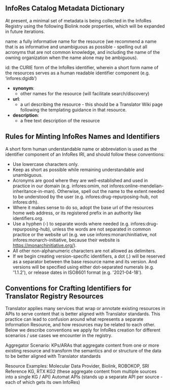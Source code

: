 ## InfoRes Catalog Metadata Dictionary

At present, a minimal set of metadata is being collected in the InfoRes Registry using the following Biolink node 
properties, which will be expanded in future iterations.

name:  a fully informative name for the resource (we recommend a name that is as informative and unambiguous as 
possible - spelling out all acronyms that are not common knowledge, and including the name of the owning organization 
when the name alone may be ambiguous).

id: the CURIE form of the InfoRes identifier, wherein a short form name of the resources serves as a human readable 
identifier component (e.g. ‘infores:dgidb’)

* **synonym**:
  * other names for the resource (will facilitate search/discovery)
* **url**: 
  * a url describing the resource - this should be a Translator Wiki page following the templating guidance in that resource.
* **description**: 
  * a free text description of the resource

## Rules for Minting InfoRes Names and Identifiers

A short form human understandable name or abbreviation is used as the identifier component of an InfoRes IRI, 
and should follow these conventions:

* Use lowercase characters only.
* Keep as short as possible while remaining understandable and unambiguous. 
* Acronyms are good where they are well-established and used in practice in our domain (e.g. infores:omim, not infores:online-mendelian-inheritance-in-man). Otherwise, spell out the name to the extent needed to be understood by the user (e.g. infores:drug-repurposing-hub, not infores:drh).  
* Where it makes sense to do so, adopt the base url of the resources home web address, or its registered prefix in an authority like identifiers.org.
* Use a hyphen (-) to separate words where needed (e.g. infores:drug-repurposing-hub), unless the words are not separated in common practice or the website url (e.g. we use infores:monarchinitiative, not infores:monarch-initiative, because their website is https://monarchinitiative.org/).
* All other non-alphanumeric characters are not allowed as delimiters.
* If we begin creating version-specific identifiers, a dot (.) will be reserved as a separator between the base resource name and its version. And versions will be specified using either dot-separated numerals (e.g. '1.1.2'), or release dates in ISO8601 format (e.g. '2021-04-18').


## Conventions for Crafting Identifiers for Translator Registry Resources

Translator applies many services that wrap or annotate existing resources in APIs to serve content that is better 
aligned with Translator standards. This practice can lead to confusion around what represents a separate Information 
Resource, and how resources may be related to each other. Below we describe conventions we apply for InfoRes creation 
for different scenarios / use cases we encounter in the registry.
 
Aggregator Scenario: KPs/ARAs that aggregate content from one or more existing resource and transform the semantics 
and or structure of the data to be better aligned with Translator standards

Resource Examples:
Molecular Data Provider, Biolink, ROBOKOP, SRI Reference KG, RTX KG2  (these aggregate content from multiple sources into a single KG / API)
Automat APIs (stands up a separate API per source - each of which gets its own InfoRes)